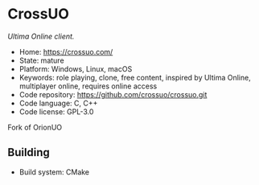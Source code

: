 # CrossUO

_Ultima Online client._

- Home: https://crossuo.com/
- State: mature
- Platform: Windows, Linux, macOS
- Keywords: role playing, clone, free content, inspired by Ultima Online, multiplayer online, requires online access
- Code repository: https://github.com/crossuo/crossuo.git
- Code language: C, C++
- Code license: GPL-3.0

Fork of OrionUO

## Building

- Build system: CMake
